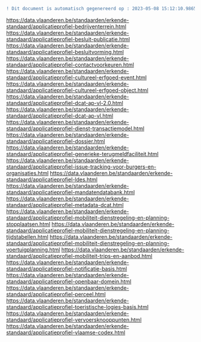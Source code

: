 ```diff
! Dit document is automatisch gegenereerd op : 2023-05-08 15:12:10.986544
```
https://data.vlaanderen.be/standaarden/erkende-standaard/applicatieprofiel-bedrijventerrein.html
https://data.vlaanderen.be/standaarden/erkende-standaard/applicatieprofiel-besluit-publicatie.html
https://data.vlaanderen.be/standaarden/erkende-standaard/applicatieprofiel-besluitvorming.html
https://data.vlaanderen.be/standaarden/erkende-standaard/applicatieprofiel-contactvoorkeuren.html
https://data.vlaanderen.be/standaarden/erkende-standaard/applicatieprofiel-cultureel-erfgoed-event.html
https://data.vlaanderen.be/standaarden/erkende-standaard/applicatieprofiel-cultureel-erfgoed-object.html
https://data.vlaanderen.be/standaarden/erkende-standaard/applicatieprofiel-dcat-ap-vl-2.0.html
https://data.vlaanderen.be/standaarden/erkende-standaard/applicatieprofiel-dcat-ap-vl.html
https://data.vlaanderen.be/standaarden/erkende-standaard/applicatieprofiel-dienst-transactiemodel.html
https://data.vlaanderen.be/standaarden/erkende-standaard/applicatieprofiel-dossier.html
https://data.vlaanderen.be/standaarden/erkende-standaard/applicatieprofiel-generieke-terugmeldfaciliteit.html
https://data.vlaanderen.be/standaarden/erkende-standaard/applicatieprofiel-issue-tracking-voor-burgers-en-organisaties.html
https://data.vlaanderen.be/standaarden/erkende-standaard/applicatieprofiel-ldes.html
https://data.vlaanderen.be/standaarden/erkende-standaard/applicatieprofiel-mandatendatabank.html
https://data.vlaanderen.be/standaarden/erkende-standaard/applicatieprofiel-metadata-dcat.html
https://data.vlaanderen.be/standaarden/erkende-standaard/applicatieprofiel-mobiliteit-dienstregeling-en-planning-stopplaatsen.html
https://data.vlaanderen.be/standaarden/erkende-standaard/applicatieprofiel-mobiliteit-dienstregeling-en-planning-tijdstabellen.html
https://data.vlaanderen.be/standaarden/erkende-standaard/applicatieprofiel-mobiliteit-dienstregeling-en-planning-voertuigplanning.html
https://data.vlaanderen.be/standaarden/erkende-standaard/applicatieprofiel-mobiliteit-trips-en-aanbod.html
https://data.vlaanderen.be/standaarden/erkende-standaard/applicatieprofiel-notificatie-basis.html
https://data.vlaanderen.be/standaarden/erkende-standaard/applicatieprofiel-openbaar-domein.html
https://data.vlaanderen.be/standaarden/erkende-standaard/applicatieprofiel-perceel.html
https://data.vlaanderen.be/standaarden/erkende-standaard/applicatieprofiel-toeristische-logies-basis.html
https://data.vlaanderen.be/standaarden/erkende-standaard/applicatieprofiel-vervoersknooppunten.html
https://data.vlaanderen.be/standaarden/erkende-standaard/applicatieprofiel-vlaamse-codex.html
